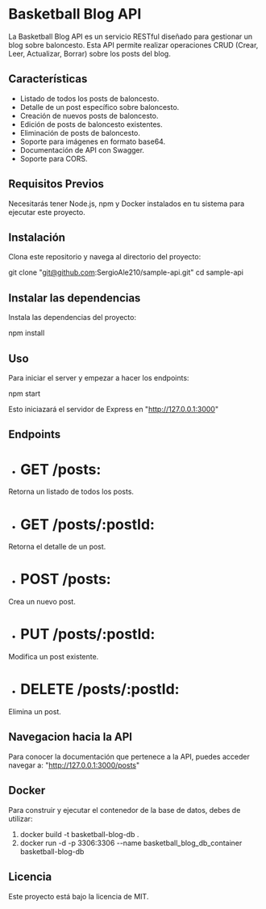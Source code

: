 # Basketball Blog API

La Basketball Blog API es un servicio RESTful diseñado para gestionar un blog sobre baloncesto. Esta API permite realizar operaciones CRUD (Crear, Leer, Actualizar, Borrar) sobre los posts del blog.

## Características

- Listado de todos los posts de baloncesto.
- Detalle de un post específico sobre baloncesto.
- Creación de nuevos posts de baloncesto.
- Edición de posts de baloncesto existentes.
- Eliminación de posts de baloncesto.
- Soporte para imágenes en formato base64.
- Documentación de API con Swagger.
- Soporte para CORS.

## Requisitos Previos

Necesitarás tener Node.js, npm y Docker instalados en tu sistema para ejecutar este proyecto.

## Instalación

Clona este repositorio y navega al directorio del proyecto:

git clone "git@github.com:SergioAle210/sample-api.git"
cd sample-api

## Instalar las dependencias

Instala las dependencias del proyecto:

npm install

## Uso

Para iniciar el server y empezar a hacer los endpoints:

npm start

Esto iniciazará el servidor de Express en "http://127.0.0.1:3000"

## Endpoints

+ # GET /posts: 
Retorna un listado de todos los posts.
+ # GET /posts/:postId: 
Retorna el detalle de un post.
+ # POST /posts: 
Crea un nuevo post.
+ # PUT /posts/:postId: 
Modifica un post existente.
+ # DELETE /posts/:postId: 
Elimina un post.

## Navegacion hacia la API

Para conocer la documentación que pertenece a la API, puedes acceder navegar a: 
"http://127.0.0.1:3000/posts"

## Docker

Para construir y ejecutar el contenedor de la base de datos, debes de utilizar:

1. docker build -t basketball-blog-db . 
2. docker run -d -p 3306:3306 --name basketball_blog_db_container basketball-blog-db

## Licencia

Este proyecto está bajo la licencia de MIT.

